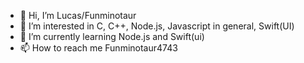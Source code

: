 - 👋 Hi, I’m Lucas/Funminotaur
- 👀 I’m interested in C, C++, Node.js, Javascript in general, Swift(UI)
- 🌱 I’m currently learning Node.js and Swift(ui)
- 📫 How to reach me Funminotaur4743

<!---
Funminotaur/Funminotaur is a ✨ special ✨ repository because its `README.md` (this file) appears on your GitHub profile.
You can click the Preview link to take a look at your changes.
--->
